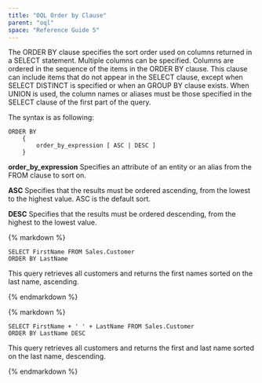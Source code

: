 ```yaml
---
title: "OQL Order by Clause"
parent: "oql"
space: "Reference Guide 5"
---
```



The ORDER BY clause specifies the sort order used on columns returned in a SELECT statement. Multiple columns can be specified. Columns are ordered in the sequence of the items in the ORDER BY clause.
This clause can include items that do not appear in the SELECT clause, except when SELECT DISTINCT is specified or when an GROUP BY clause exists. When UNION is used, the column names or aliases must be those specified in the SELECT clause of the first part of the query.

The syntax is as following:

```
ORDER BY
    {
        order_by_expression [ ASC | DESC ]
    }

```

**order_by_expression**
Specifies an attribute of an entity or an alias from the FROM clause to sort on.

**ASC**
Specifies that the results must be ordered ascending, from the lowest to the highest value. ASC is the default sort.

**DESC**
Specifies that the results must be ordered descending, from the highest to the lowest value.

<div class="alert alert-info">{% markdown %}

```
SELECT FirstName FROM Sales.Customer
ORDER BY LastName
```

This query retrieves all customers and returns the first names sorted on the last name, ascending.

{% endmarkdown %}</div><div class="alert alert-info">{% markdown %}

```
SELECT FirstName + ' ' + LastName FROM Sales.Customer
ORDER BY LastName DESC
```

This query retrieves all customers and returns the first and last name sorted on the last name, descending.

{% endmarkdown %}</div>
